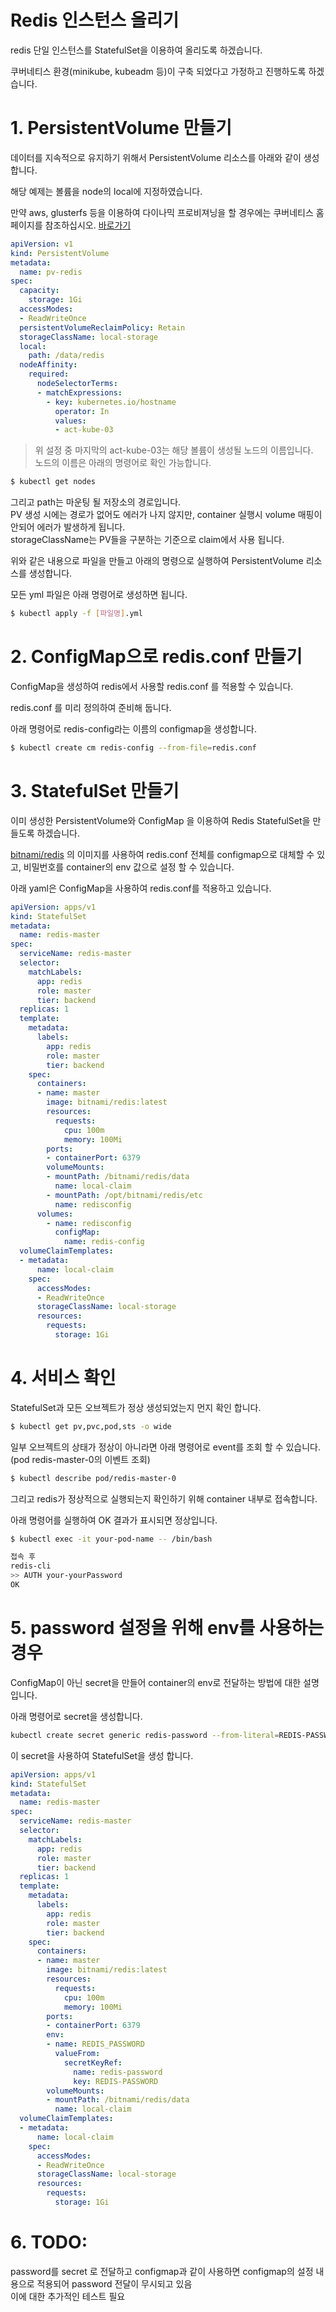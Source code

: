 # Redis 인스턴스 올리기

redis 단일 인스턴스를 StatefulSet을 이용하여 올리도록 하겠습니다.

쿠버네티스 환경(minikube, kubeadm 등)이 구축 되었다고 가정하고 진행하도록 하겠습니다.

# 1. PersistentVolume 만들기

데이터를 지속적으로 유지하기 위해서 PersistentVolume 리소스를 아래와 같이 생성합니다.

해당 예제는 볼륨을 node의 local에 지정하였습니다.

만약 aws, glusterfs 등을 이용하여 다이나믹 프로비져닝을 할 경우에는 쿠버네티스 홈페이지를 참조하십시오. [바로가기](https://kubernetes.io/docs/concepts/storage/volumes/)

~~~yml
apiVersion: v1
kind: PersistentVolume
metadata:
  name: pv-redis
spec:
  capacity:
    storage: 1Gi
  accessModes:
  - ReadWriteOnce
  persistentVolumeReclaimPolicy: Retain
  storageClassName: local-storage
  local:
    path: /data/redis   
  nodeAffinity:
    required:
      nodeSelectorTerms:
      - matchExpressions:
        - key: kubernetes.io/hostname
          operator: In
          values:
          - act-kube-03
~~~


> 위 설정 중 마지막의 act-kube-03는 해당 볼륨이 생성될 노드의 이름입니다.  
노드의 이름은 아래의 명령어로 확인 가능합니다.
~~~bash
$ kubectl get nodes
~~~
그리고 path는 마운팅 될 저장소의 경로입니다.  
PV 생성 시에는 경로가 없어도 에러가 나지 않지만, container 실행시 volume 매핑이 안되어 에러가 발생하게 됩니다.  
storageClassName는 PV들을 구분하는 기준으로 claim에서 사용 됩니다.  

위와 같은 내용으로 파일을 만들고 아래의 명령으로 실행하여 PersistentVolume 리소스를 생성합니다.  

모든 yml 파일은 아래 명령어로 생성하면 됩니다.  

~~~bash
$ kubectl apply -f [파일명].yml
~~~


# 2. ConfigMap으로 redis.conf 만들기

ConfigMap을 생성하여 redis에서 사용할 redis.conf 를 적용할 수 있습니다.  

redis.conf 를 미리 정의하여 준비해 둡니다.  

아래 명령어로 redis-config라는 이름의 configmap을 생성합니다.  

~~~bash
$ kubectl create cm redis-config --from-file=redis.conf
~~~

# 3. StatefulSet 만들기

이미 생성한 PersistentVolume와 ConfigMap 을 이용하여 Redis StatefulSet을 만들도록 하겠습니다.  

[bitnami/redis](https://hub.docker.com/r/bitnami/redis/) 의 이미지를 사용하여 redis.conf 전체를 configmap으로 대체할 수 있고, 비밀번호를 container의 env 값으로 설정 할 수 있습니다.

아래 yaml은 ConfigMap을 사용하여 redis.conf를 적용하고 있습니다.  

~~~yml
apiVersion: apps/v1
kind: StatefulSet
metadata:
  name: redis-master
spec:
  serviceName: redis-master
  selector:
    matchLabels:
      app: redis
      role: master
      tier: backend
  replicas: 1
  template:
    metadata:
      labels:
        app: redis
        role: master
        tier: backend
    spec:
      containers:
      - name: master
        image: bitnami/redis:latest
        resources:
          requests:
            cpu: 100m
            memory: 100Mi
        ports:
        - containerPort: 6379
        volumeMounts:
        - mountPath: /bitnami/redis/data
          name: local-claim
        - mountPath: /opt/bitnami/redis/etc
          name: redisconfig
      volumes:
        - name: redisconfig
          configMap:
            name: redis-config
  volumeClaimTemplates:
  - metadata:
      name: local-claim
    spec:
      accessModes:
      - ReadWriteOnce
      storageClassName: local-storage
      resources:
        requests:
          storage: 1Gi
~~~

# 4. 서비스 확인

StatefulSet과 모든 오브젝트가 정상 생성되었는지 먼지 확인 합니다.

```bash
$ kubectl get pv,pvc,pod,sts -o wide
```

일부 오브젝트의 상태가 정상이 아니라면 아래 명령어로 event를 조회 할 수 있습니다.  
(pod redis-master-0의 이벤트 조회)
```bash
$ kubectl describe pod/redis-master-0
```

그리고 redis가 정상적으로 실행되는지 확인하기 위해 container 내부로 접속합니다.  

아래 명령어를 실행하여 OK 결과가 표시되면 정상입니다.  

~~~bash
$ kubectl exec -it your-pod-name -- /bin/bash

접속 후
redis-cli
>> AUTH your-yourPassword
OK
~~~



# 5. password 설정을 위해 env를 사용하는 경우

ConfigMap이 아닌 secret을 만들어 container의 env로 전달하는 방법에 대한 설명 입니다.  

아래 명령어로 secret을 생성합니다.  

~~~bash
kubectl create secret generic redis-password --from-literal=REDIS-PASSWORD=your-password
~~~

이 secret을 사용하여 StatefulSet을 생성 합니다.

~~~yaml
apiVersion: apps/v1
kind: StatefulSet
metadata:
  name: redis-master
spec:
  serviceName: redis-master
  selector:
    matchLabels:
      app: redis
      role: master
      tier: backend
  replicas: 1
  template:
    metadata:
      labels:
        app: redis
        role: master
        tier: backend
    spec:
      containers:
      - name: master
        image: bitnami/redis:latest
        resources:
          requests:
            cpu: 100m
            memory: 100Mi
        ports:
        - containerPort: 6379
        env:
        - name: REDIS_PASSWORD
          valueFrom:
            secretKeyRef:
              name: redis-password
              key: REDIS-PASSWORD
        volumeMounts:
        - mountPath: /bitnami/redis/data
          name: local-claim
  volumeClaimTemplates:
  - metadata:
      name: local-claim
    spec:
      accessModes:
      - ReadWriteOnce
      storageClassName: local-storage
      resources:
        requests:
          storage: 1Gi

~~~

# 6. TODO:
password를 secret 로 전달하고 configmap과 같이 사용하면 configmap의 설정 내용으로 적용되어 password 전달이 무시되고 있음  
이에 대한 추가적인 테스트 필요  
